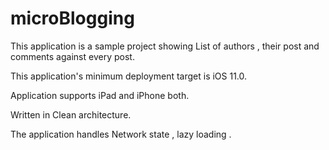 # microBlogging
 
 This application is a sample project showing List of authors , their post and comments against every post.
 
 This application's minimum deployment target is iOS 11.0.
 
 Application supports iPad and iPhone both.
 
 Written in Clean architecture.
 
 The application handles Network state , lazy loading .
